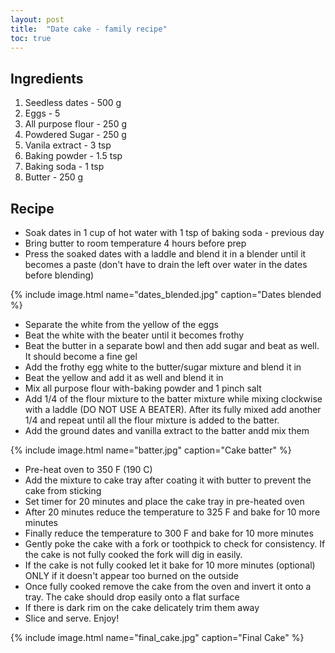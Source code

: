```yaml
---
layout: post
title:  "Date cake - family recipe"
toc: true
---
```


## Ingredients
1. Seedless dates - 500 g
2. Eggs - 5
3. All purpose flour - 250 g
4. Powdered Sugar - 250 g
5. Vanila extract - 3 tsp
6. Baking powder - 1.5 tsp
7. Baking soda - 1 tsp
8. Butter - 250 g

## Recipe
* Soak dates in 1 cup of hot water with 1 tsp of baking soda - previous day
* Bring butter to room temperature 4 hours before prep
* Press the soaked dates with a laddle and blend it in a blender until it becomes a paste (don't have to drain the left over water in the dates before blending)

{% include image.html name="dates_blended.jpg" caption="Dates blended %}

* Separate the white from the yellow of the eggs
* Beat the white with the beater until it becomes frothy
* Beat the butter in a separate bowl and then add sugar and beat as well. It should become a fine gel
* Add the frothy egg white to the butter/sugar mixture and blend it in
* Beat the yellow and add it as well and blend it in
* Mix all purpose flour with-baking powder and 1 pinch salt
* Add 1/4 of the flour mixture to the batter mixture while mixing clockwise with a laddle (DO NOT USE A BEATER). After its fully mixed add another 1/4 and repeat until all the flour mixture is added to the batter.
* Add the ground dates and vanilla extract to the batter andd mix them

{% include image.html name="batter.jpg" caption="Cake batter" %}

* Pre-heat oven to 350 F (190 C)
* Add the mixture to cake tray after coating it with butter to prevent the cake from sticking
* Set timer for 20 minutes and place the cake tray in pre-heated oven
* After 20 minutes reduce the temperature to 325 F and bake for 10 more minutes
* Finally reduce the temperature to 300 F and bake for 10 more minutes
* Gently poke the cake with a fork or toothpick to check for consistency. If the cake is not fully cooked the fork will dig in easily.
* If the cake is not fully cooked let it bake for 10 more minutes (optional) ONLY if it doesn't appear too burned on the outside
* Once fully cooked remove the cake from the oven and invert it onto a tray. The cake should drop easily onto a flat surface
* If there is dark rim on the cake delicately trim them away
* Slice and serve. Enjoy!

{% include image.html name="final_cake.jpg" caption="Final Cake" %}
